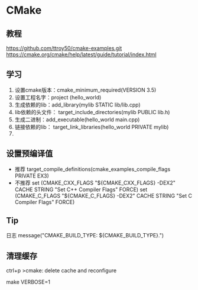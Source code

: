# CMake

## 教程
https://github.com/ttroy50/cmake-examples.git
https://cmake.org/cmake/help/latest/guide/tutorial/index.html

## 学习
1. 设置cmake版本：cmake_minimum_required(VERSION 3.5)
2. 设置工程名字：project (hello_world)
3. 生成依赖的lib：add_library(mylib STATIC lib/lib.cpp)
4. lib依赖的头文件： target_include_directories(mylib PUBLIC lib.h)
5. 生成二进制：add_executable(hello_world main.cpp)
6. 链接依赖的lib： target_link_libraries(hello_world PRIVATE mylib)
7. 

## 设置预编译值
* 推荐
target_compile_definitions(cmake_examples_compile_flags PRIVATE EX3)
* 不推荐
set (CMAKE_CXX_FLAGS "${CMAKE_CXX_FLAGS} -DEX2" CACHE STRING "Set C++ Compiler Flags" FORCE)
set (CMAKE_C_FLAGS "${CMAKE_C_FLAGS} -DEX2" CACHE STRING "Set C Compiler Flags" FORCE)
## Tip
日志
message("CMAKE_BUILD_TYPE: ${CMAKE_BUILD_TYPE}.")


## 清理缓存
ctrl+p
\>cmake: delete cache and reconfigure


 make VERBOSE=1